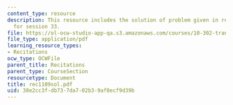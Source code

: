 ```yaml
---
content_type: resource
description: This resource includes the solution of problem given in recitation problem
  for session 33.
file: https://ol-ocw-studio-app-qa.s3.amazonaws.com/courses/10-302-transport-processes-fall-2004/38e2cc3fdb737da702b39af8ecf9d39b_rec1109sol.pdf
file_type: application/pdf
learning_resource_types:
- Recitations
ocw_type: OCWFile
parent_title: Recitations
parent_type: CourseSection
resourcetype: Document
title: rec1109sol.pdf
uid: 38e2cc3f-db73-7da7-02b3-9af8ecf9d39b
---
```


